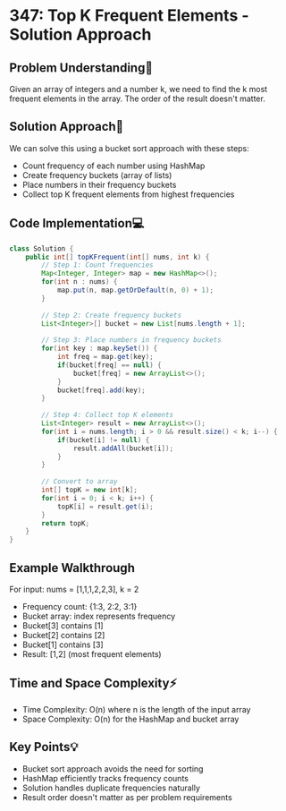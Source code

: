 # 347: Top K Frequent Elements - Solution Approach

## Problem Understanding🤔

Given an array of integers and a number k, we need to find the k most frequent elements in the array. The order of the result doesn't matter.

## Solution Approach🎯

We can solve this using a bucket sort approach with these steps:

- Count frequency of each number using HashMap
- Create frequency buckets (array of lists)
- Place numbers in their frequency buckets
- Collect top K frequent elements from highest frequencies

## Code Implementation💻

```java
class Solution {
    public int[] topKFrequent(int[] nums, int k) {
        // Step 1: Count frequencies
        Map<Integer, Integer> map = new HashMap<>();
        for(int n : nums) {
            map.put(n, map.getOrDefault(n, 0) + 1);
        }
        
        // Step 2: Create frequency buckets
        List<Integer>[] bucket = new List[nums.length + 1];
        
        // Step 3: Place numbers in frequency buckets
        for(int key : map.keySet()) {
            int freq = map.get(key);
            if(bucket[freq] == null) {
                bucket[freq] = new ArrayList<>();
            }
            bucket[freq].add(key);
        }
        
        // Step 4: Collect top K elements
        List<Integer> result = new ArrayList<>();
        for(int i = nums.length; i > 0 && result.size() < k; i--) {
            if(bucket[i] != null) {
                result.addAll(bucket[i]);
            }
        }
        
        // Convert to array
        int[] topK = new int[k];
        for(int i = 0; i < k; i++) {
            topK[i] = result.get(i);
        }
        return topK;
    }
}
```

## Example Walkthrough

For input: nums = [1,1,1,2,2,3], k = 2

- Frequency count: {1:3, 2:2, 3:1}
- Bucket array: index represents frequency
- Bucket[3] contains [1]
- Bucket[2] contains [2]
- Bucket[1] contains [3]
- Result: [1,2] (most frequent elements)

## Time and Space Complexity⚡

- Time Complexity: O(n) where n is the length of the input array
- Space Complexity: O(n) for the HashMap and bucket array

## Key Points💡

- Bucket sort approach avoids the need for sorting
- HashMap efficiently tracks frequency counts
- Solution handles duplicate frequencies naturally
- Result order doesn't matter as per problem requirements
